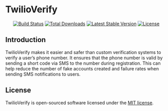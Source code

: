 # TwilioVerify

<p align="center">
<a href="https://github.com/IvanSotelo/TwilioVerify/actions"><img src="https://github.com/IvanSotelo/TwilioVerify/workflows/tests/badge.svg" alt="Build Status"></a>
<a href="https://packagist.org/packages/IvanSotelo/TwilioVerify"><img src="https://poser.pugx.org/IvanSotelo/TwilioVerify/d/total.svg" alt="Total Downloads"></a>
<a href="https://packagist.org/packages/IvanSotelo/TwilioVerify"><img src="https://poser.pugx.org/IvanSotelo/TwilioVerify/v/stable.svg" alt="Latest Stable Version"></a>
<a href="https://packagist.org/packages/IvanSotelo/TwilioVerify"><img src="https://poser.pugx.org/IvanSotelo/TwilioVerify/license.svg" alt="License"></a>
</p>

## Introduction

TwilioVerify makes it easier and safer than custom verification systems to verify a user’s phone number. It ensures that the phone number is valid by sending a short code via SMS to the number during registration. This can help reduce the number of fake accounts created and failure rates when sending SMS notifications to users.

## License

TwilioVerify is open-sourced software licensed under the [MIT license](LICENSE.md).

